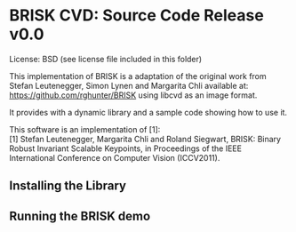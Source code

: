 BRISK CVD: Source Code Release v0.0
===================================

License: BSD (see license file included in this folder)

This implementation of BRISK is a adaptation of the original work from 
Stefan Leutenegger, Simon Lynen and Margarita Chli available at: 
https://github.com/rghunter/BRISK using libcvd as an image format. 

It provides with a dynamic library and a sample code showing how to use it. 


This software is an implementation of [1]:  
  [1] Stefan Leutenegger, Margarita Chli and Roland Siegwart, BRISK: 
      Binary Robust Invariant Scalable Keypoints, in Proceedings of the
      IEEE International Conference on Computer Vision (ICCV2011).


Installing the Library
----------------------

Running the BRISK demo 
----------------------